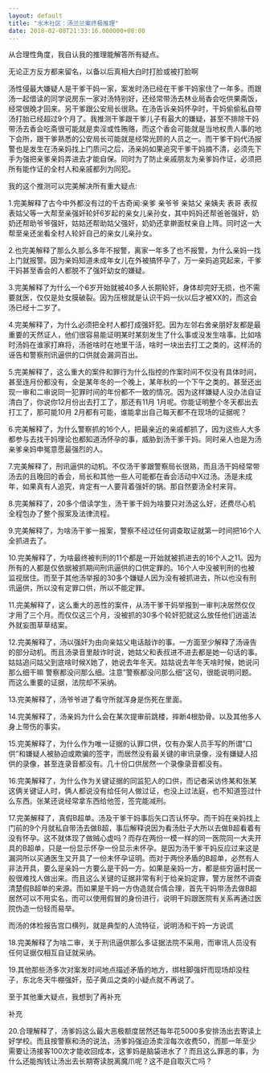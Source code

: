 ```yaml
---
layout: default
title: "水木社区：汤兰兰案终极推理"
date: 2018-02-08T21:33:16.000000+08:00
---
```


从合理性角度，我自认我的推理能解答所有疑点。


无论正方反方都来留名，以备以后真相大白时打脸或被打脸啊

汤性侵最大嫌疑人是干爹干妈一家，案发时汤已经在干爹干妈家住了一年多。而跟汤一起借读的同学说房东一家对汤特别好，还经常带汤去林业局香会吃供果斋饭，经常很晚才回来。另干爹跟公安局长很熟。在汤告诉亲妈怀孕时，干妈偷偷私自带汤打胎已经超过9个月了。我推测干爹跟干爹儿子有最大的嫌疑，甚至不排除干妈带汤去香会吃斋很可能就是卖淫或性贿赂，而这个香会可能就是当地权贵人事的地下会所，跟干爹熟悉的公安局长可能就是经常光顾的人员之一。而干爹干妈代汤报警也是发生在汤亲妈找上门质问之后，汤亲妈如果追究干爹干妈摘不清，必须先下手为强把亲爹亲妈弄进去才能自保。同时为了防止亲戚朋友为亲爹妈作证，必须把所有能作证的全村人和亲戚都列为同犯。

我的这个推测可以完美解决所有重大疑点:


1.完美解释了古今中外都没有过的千古奇闻:亲爹 亲爷爷 亲姑父 亲姨夫 表哥 表叔 表姑父等一大帮至亲强奸轮奸6岁起的亲女儿亲孙女，其中妈妈还帮爸爸强奸，奶奶还帮助爷爷强奸，姑姑还帮助姑父强奸，奶奶还拿擀面杖亲自上阵。同时这一大帮至亲还坐看全村人轮奸自己的亲女儿亲孙女。


2.也完美解释了那么久那么多年不报警，离家一年多了也不报警，为什么亲妈一找上门就报警。因为亲妈知道未成年女儿在外被搞怀孕了，万一亲妈追究起来，干爹干妈甚至香会的人都脱不了强奸幼女的嫌疑。


3.完美解释了为什么一个6岁开始就被40多人长期轮奸，身体却完好无损，也不需要就医，仅仅是处女膜破裂。因为压根就是认识干妈一伙以后才被XX的，而这会汤已经十二岁了。


4.完美解释了，为什么必须把全村人都打成强奸犯。因为左邻右舍亲朋好友都是最重要的天然证人，他们很容易能证明某时某刻发生了什么事或没发生啥事。比如啥时汤妈在谁家打麻将，汤爸啥时在地里干活，啥时一块出去打工之类的。这样汤的诬告和警察刑讯逼供的口供就会漏洞百出。


5.完美解释了，这么重大的案件和罪行为什么指控的作案时间不仅没有具体时间，甚至连月份都没有，全是某年冬的一个晚上，某年秋的一个下午之类的。甚至还出现一审和二审说同一犯罪时间的年份都不一致的情况。因为这样嫌疑人没办法自证清白了，你说你12月份出去打工了，那还有11月 1月呢。你能证明整个冬天都出去打工了，那可能10月 2月都有可能，谁能拿出自己每天都不在现场的证据呢？


6.完美解释了，为什么警察抓的16个人，把最亲近的亲戚都抓了，因为这些人大多都参与去找干妈理论也都知道汤怀孕的事，威胁到汤干爹干妈。同时亲人也是为汤亲爹亲妈申冤意愿最强烈的人。


7.完美解释了，刑讯逼供的动机。不仅汤干爹跟警察局长很熟，而且汤干妈经常带汤去的且晚回的香会，局长和其他一些人可能都在香会活动中X过汤。汤是未成年，如果真有人追究，肯定有一人要背着强奸的锅。那自然要汤全村来背。


8.完美解释了，20多个借读学生，汤干爹干妈为啥要只对汤这么好，还费尽心机全程包办了整个报案及法律流程。


9.完美解释了，为啥汤干爹一报案，警察不经过任何调查取证就第一时间把16个人全抓进去了。


10.完美解释了，为啥最终被判刑的11个都是一开始就被抓进去的16个人之11。因为所有的人都是仅依据被抓期间刑讯逼供的口供定罪的。16个人中没被判刑的也被监视居住。而至于其他汤举报的30多个嫌疑人因为没有被抓进去，所以也没有刑讯逼供，所以没有定罪口供，所以不能定罪。


11.完美解释了，这么重大的恶性的案件，从汤干爹干妈举报到一审判决居然仅仅才用了三个月。而仅仅这三个月，没被抓的30多个轮奸犯就这么放任他们逍遥法外就妄图草草结案。


12.完美解释了，汤以强奸为由向亲姑父电话敲诈的事。一方面至少解释了汤诬告的部分动机。而且汤录音里敲诈时说，她姑父和表叔进不进去都是她一句话的事。姑姑追问姑父到底啥时候X她了，她说去年冬天。姑姑说去年冬天啥时候，她说问那么细干嘛 警察都没问那么细。注意”警察都没问那么细”这句，很能说明问题。而这么重要的证据，法院却不采纳。


13.完美解释了，汤爷爷进了看守所就浑身是伤死在里面。


14.完美解释了，汤亲妈为什么会在某次提审前跳楼，摔断4根肋骨。以及其他多人身上带伤的事实。


15.完美解释了，为什么作为唯一证据的认罪口供，仅有办案人员手写的所谓”口供”和嫌疑人被胁迫或欺骗的签字，而居然没有最关键的审讯录像，没有嫌疑人招供的录像，甚至连录音都没有。几十份口供居然一个录像录音都没有。


16.完美解释了，为什么作为关键证据的同监犯人的口供，而记者采访佟某和张某这俩关键证人时，俩人都说没有给任何人做过证，也没上过法庭，也不知道签过什么东西。张某还说经常拿东西给他签，签完能减刑。


17.完美解释了，真假B超单。汤及干爹干妈事后矢口否认怀孕。而干妈在亲妈找上门前的9个月就私自带汤去做B超，事后解释说因为看汤肚子大所以去做B超看着有没有怀孕。这不就体现了做贼心虚吗？而存在两份一模一样的同一医院同一大夫开具的B超单，只是一份显示怀孕一份显示未怀孕。是因为汤干爹干妈反应过来这是漏洞所以买通医生又开具了一份未怀孕证明。而对于两份矛盾的B超单，必然有人非法开具，要么是亲妈一方要么是干妈一方。如果是亲妈一方，都是些穷逼村民一般很难找人做出来。而且这么关键的证据非常有利于给亲妈定罪，警方居然不调查清楚假B超单的来源。而如果是干妈一方伪造就合情合理，首先干妈带汤去做B超居然可以不用实名，而可以使用假冒的身份进行，说明干妈跟医院有关系再通过医院伪造一份轻而易举。


而汤的体检报告宫口横列，就是典型的人流特征，说明汤和干妈一方说谎


18.完美解释了为啥二审，关于刑讯逼供那么多证据法院不采用，而审讯人员没有任何证据仅相互自证就采纳。


19.其他那些汤多次对案发时间地点描述矛盾的地方，绑柱脚强奸而现场却没柱子，东北冬天牛棚强奸，茄子黄瓜之类的小疑点就不再说了。

至于其他重大疑点，我想到了再补充

补充

20.合理解释了，汤爹妈这么最大恶极额度居然还每年花5000多安排汤出去寄读上好学校。而且按警察和汤的说法，汤爹妈强迫汤卖淫每次收费50，而那一年至少需要让汤接客100次才能收回成本，这爹妈是脑袋进水了？而且这么罪恶的事，为什么还能掏钱让汤出去长期寄读脱离魔爪呢？这不是自取灭亡吗？ 

